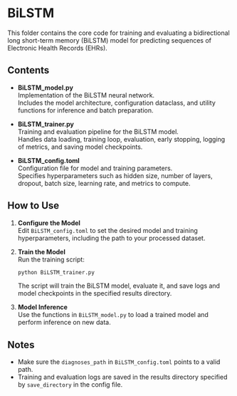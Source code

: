 # BiLSTM

This folder contains the core code for training and evaluating a bidirectional long short-term memory (BiLSTM) model for predicting sequences of Electronic Health Records (EHRs).

## Contents

- **BiLSTM_model.py**  
  Implementation of the BiLSTM neural network.  
  Includes the model architecture, configuration dataclass, and utility functions for inference and batch preparation.

- **BiLSTM_trainer.py**  
  Training and evaluation pipeline for the BiLSTM model.  
  Handles data loading, training loop, evaluation, early stopping, logging of metrics, and saving model checkpoints.

- **BiLSTM_config.toml**  
  Configuration file for model and training parameters.  
  Specifies hyperparameters such as hidden size, number of layers, dropout, batch size, learning rate, and metrics to compute.

## How to Use

1. **Configure the Model**  
   Edit `BiLSTM_config.toml` to set the desired model and training hyperparameters, including the path to your processed dataset.

2. **Train the Model**  
   Run the training script:
   ```sh
   python BiLSTM_trainer.py
   ```
   The script will train the BiLSTM model, evaluate it, and save logs and model checkpoints in the specified results directory.

3. **Model Inference**  
   Use the functions in `BiLSTM_model.py` to load a trained model and perform inference on new data.

## Notes

- Make sure the `diagnoses_path` in `BiLSTM_config.toml` points to a valid path.
- Training and evaluation logs are saved in the results directory specified by `save_directory` in the config file.

